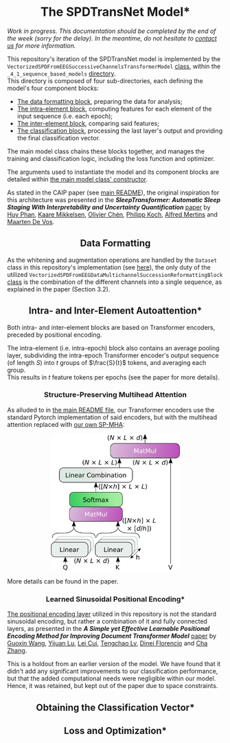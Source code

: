 <h1 style="text-align: center;">The SPDTransNet Model*</h1>

*Work in progress. This documentation should be completed by the end of the week (sorry for the delay). In the meantime,
do not hesitate to [contact us](mailto:mathieu.seraphim@unicaen.fr) for more information.*

This repository's iteration of the SPDTransNet model is implemented by the
`VectorizedSPDFromEEGSuccessiveChannelsTransformerModel` [class](../../_4_models/_4_1_sequence_based_models/VectorizedSPDFromEEGSuccessiveChannelsTransformerModel.py),
within the `_4_1_sequence_based_models` [directory](../../_4_models/_4_1_sequence_based_models).  
This directory is composed of four sub-directories, each defining the model's four component blocks:
- [The data formatting block](../../_4_models/_4_1_sequence_based_models/data_formatting_block), preparing the data for
analysis;
- [The intra-element block](../../_4_models/_4_1_sequence_based_models/intra_element_block), computing features for each
element of the input sequence (i.e. each epoch);
- [The inter-element block](../../_4_models/_4_1_sequence_based_models/inter_element_block), comparing said features;
- [The classification block](../../_4_models/_4_1_sequence_based_models/classification_block), processing the last
layer's output and providing the final classification vector.

The main model class chains these blocks together, and manages the training and classification logic, including the loss
function and optimizer.

The arguments used to instantiate the model and its component blocks are detailed within
[the main model class' constructor](../../_4_models/_4_1_sequence_based_models/VectorizedSPDFromEEGSuccessiveChannelsTransformerModel.py).

As stated in the CAIP paper (see [main README](../../README.md#SPMHA)), the original inspiration for this architecture
was presented in the ***SleepTransformer: Automatic Sleep Staging With Interpretability and Uncertainty Quantification***
[paper](https://www.doi.org/10.1109/TBME.2022.3147187) by [Huy Phan](https://orcid.org/0000-0003-4096-785X),
[Kaare Mikkelsen](https://orcid.org/0000-0002-7360-8629), [Olivier Chén](https://orcid.org/0000-0002-5696-3127),
[Philipp Koch](https://www.isip.uni-luebeck.de/people/philipp-koch),
[Alfred Mertins](https://orcid.org/0000-0001-5718-577X) and [Maarten De Vos](https://orcid.org/0000-0002-3482-5145).

<h2 style="text-align: center;">Data Formatting</h2>

As the whitening and augmentation operations are handled by the `Dataset` class in this repository's implementation
(see [here](./2%20-%20From%20Signals%20To%20SPD%20Matrices%20To%20Tokens.md#dataset_processing)), the only duty of the
utilized `VectorizedSPDFromEEGDataMultichannelSuccessionReformattingBlock`
[class](../../_4_models/_4_1_sequence_based_models/data_formatting_block/SPD_from_EEG_data_reformatting/VectorizedSPDFromEEGDataMultichannelSuccessionReformattingBlock.py)
is the combination of the different channels into a single sequence, as explained in the paper (Section 3.2).

<h2 style="text-align: center;">Intra- and Inter-Element Autoattention*</h2>

Both intra- and inter-element blocks are based on Transformer encoders, preceded by positional encoding.

The intra-element (i.e. intra-epoch) block also contains an average pooling layer, subdividing the intra-epoch Transformer
encoder's output sequence (of length $S$) into $t$ groups of $\frac{S}{t}$ tokens, and averaging each group.  
This results in $t$ feature tokens per epochs (see the paper for more details).

<h3 style="text-align: center;">Structure-Preserving Multihead Attention</h3>

As alluded to in [the main README file](../../README.md#SPMHA), our Transformer encoders use the standard Pytorch
implementation of said encoders, but with the multihead attention replaced with
[our own SP-MHA](../../_4_models/_4_1_sequence_based_models/intra_element_block/Transformer_based_feature_extraction/layers/StructurePreservingMultiheadAttention.py):

<div style="text-align: center;"><img src="./extras/spd_preserving_multihead_attention.png" alt="The SP-MHA architecture" width="300"/></div>

More details can be found in the paper.

<h3 style="text-align: center;">Learned Sinusoidal Positional Encoding*</h3>

[The positional encoding layer](../../_4_models/_4_1_sequence_based_models/intra_element_block/Transformer_based_feature_extraction/layers/LearnableSinusoidalPositionalEncodingLayer.py)
utilized in this repository is not the standard sinusoidal encoding, but rather a combination of it and fully connected
layers, as presented in the
***A Simple yet Effective Learnable Positional Encoding Method for Improving Document Transformer Model***
[paper](https://aclanthology.org/2022.findings-aacl.42/) by [Guoxin Wang](https://aclanthology.org/people/g/guoxin-wang/),
[Yijuan Lu](https://aclanthology.org/people/y/yijuan-lu/), [Lei Cui](https://aclanthology.org/people/l/lei-cui/),
[Tengchao Lv](https://aclanthology.org/people/t/tengchao-lv/), [Dinei Florencio](https://aclanthology.org/people/d/dinei-florencio/)
and [Cha Zhang](https://aclanthology.org/people/c/cha-zhang/).

This is a holdout from an earlier version of the model. We have found that it didn't add any significant improvements to
our classification performance, but that the added computational needs were negligible within our model. Hence, it was
retained, but kept out of the paper due to space constraints.

<h2 style="text-align: center;">Obtaining the Classification Vector*</h2>



<h2 style="text-align: center;">Loss and Optimization*</h2>